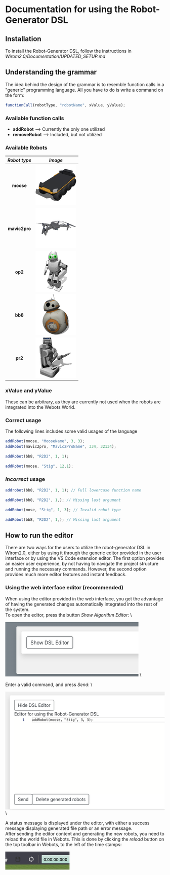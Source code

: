 # Documentation for using the Robot-Generator DSL

## Installation

To install the Robot-Generator DSL, follow the instructions in *Wirom2.0/Documentation/UPDATED_SETUP.md*

## Understanding the grammar

The idea behind the design of the grammar is to resemble function calls in a "generic" programming language. All you have to do is write a command on the form:

```javascript
functionCall(robotType, "robotName", xValue, yValue);
```

### Available function calls

- **addRobot** --> Currently the only one utilized
- **removeRobot** --> Included, but not utilized

### Available Robots

| *Robot type*  |                *Image*                |
| :-----------: | :-----------------------------------: |
|   **moose**   |   ![](./robot_icons/moose_icon.png)   |
| **mavic2pro** | ![](./robot_icons/mavic2pro_icon.png) |
|    **op2**    |    ![](./robot_icons/op2_icon.png)    |
|    **bb8**    |    ![](./robot_icons/bb8_icon.png)    |
|    **pr2**    |    ![](./robot_icons/pr2_icon.png)    |

### xValue and yValue

These can be arbitrary, as they are currently not used when the robots are integrated into the Webots World.

### Correct usage

The following lines includes some valid usages of the language

```javascript
addRobot(moose, "MooseName", 3, 3);
addRobot(mavic2pro, "Mavic2ProName", 334, 32134);
```

```javascript
addRobot(bb8, "R2D2", 1, 1);
```

```javascript
addRobot(moose, "Stig", 12,1);
```

### *Incorrect* usage

```javascript
addrobot(bb8, "R2D2", 1, 1); // Full lowercase function name
```

```javascript
addRobot(bb8, "R2D2", 1,); // Missing last argument
```

```javascript
addRobot(mose, "Stig", 1, 3); // Invalid robot type
```

```javascript
addRobot(bb8, "R2D2", 1,); // Missing last argument
```

## How to run the editor

There are two ways for the users to utilize the robot-generator DSL in Wirom2.0, either by using it through the generic editor provided in the user interface or by using the VS Code extension editor. The first option provides an easier user experience, by not having to navigate the project structure and running the necessary commands. However, the second option provides much more editor features and instant feedback.

### Using the web interface editor (recommended)

When using the editor provided in the web interface, you get the advantage of having the generated changes automatically integrated into the rest of the system. \
To open the editor, press the button *Show Algorithm Editor*: \

![](./usage_screenshots/show_dsl_editor_button.png) \

Enter a valid command, and press *Send*: \

![](./usage_screenshots/dsl_editor.png) \

A status message is displayed under the editor, with either a success message displaying generated file path or an error message. \
After sending the editor content and generating the new robots, you need to reload the world file in Webots. This is done by clicking the *reload* button on the top toolbar in Webots, to the left of the time stamps:

![](./usage_screenshots/webots_reload_button.png)
